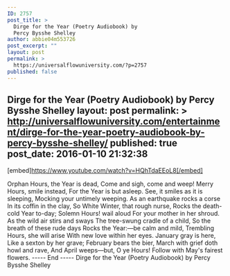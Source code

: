 ```yaml
---
ID: 2757
post_title: >
  Dirge for the Year (Poetry Audiobook) by
  Percy Bysshe Shelley
author: abbie04m553726
post_excerpt: ""
layout: post
permalink: >
  https://universalflowuniversity.com/?p=2757
published: false
---
```

Dirge for the Year (Poetry Audiobook) by Percy Bysshe Shelley
layout: post
permalink: >
  http://universalflowuniversity.com/entertainment/dirge-for-the-year-poetry-audiobook-by-percy-bysshe-shelley/
published: true
post_date: 2016-01-10 21:32:38
---
[embed]https://www.youtube.com/watch?v=HQhTdaEEoL8[/embed]<br>
<p>Orphan Hours, the Year is dead,
Come and sigh, come and weep!
Merry Hours, smile instead,
For the Year is but asleep.
See, it smiles as it is sleeping,
Mocking your untimely weeping.
As an earthquake rocks a corse
In its coffin in the clay,
So White Winter, that rough nurse,
Rocks the death-cold Year to-day;
Solemn Hours! wail aloud
For your mother in her shroud.
As the wild air stirs and sways
The tree-swung cradle of a child,
So the breath of these rude days
Rocks the Year:—be calm and mild,
Trembling Hours, she will arise
With new love within her eyes.
January gray is here,
Like a sexton by her grave;
February bears the bier,
March with grief doth howl and rave,
And April weeps—but, O ye Hours!
Follow with May's fairest flowers.
----- End -----
Dirge for the Year (Poetry Audiobook) by Percy Bysshe Shelley</p>